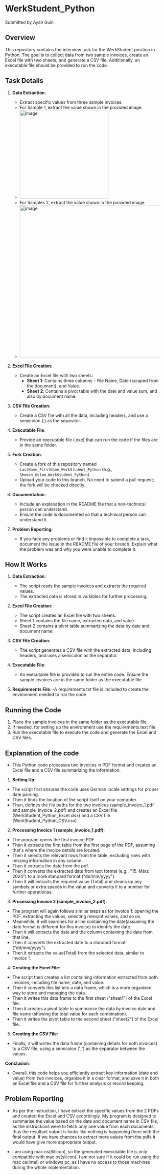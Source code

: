 # WerkStudent_Python
Submitted by Ayan Guin.

## Overview

This repository contains the interview task for the WerkStudent position in Python. The goal is to collect data from two sample invoices, create an Excel file with two sheets, and generate a CSV file. Additionally, an executable file should be provided to run the code.

## Task Details

1. **Data Extraction**:
    - Extract specific values from three sample invoices.
    - For Sample 1, extract the value shown in the provided image.
    - <img width="289" alt="image" src="https://github.com/user-attachments/assets/0cf000ff-c305-4ffe-beb4-1c02a04d06b6" />
    - For Samples 2, extract the value shown in the provided image.
    - <img width="497" alt="image" src="https://github.com/user-attachments/assets/ea6eb368-604d-4dd4-9235-fbc8ec36d275" />

2. **Excel File Creation**:
    - Create an Excel file with two sheets:
        - **Sheet 1**: Contains three columns - File Name, Date (scraped from the document), and Value.
        - **Sheet 2**: Contains a pivot table with the date and value sum, and also by document name.

3. **CSV File Creation**:
    - Create a CSV file with all the data, including headers, and use a semicolon (;) as the separator.

4. **Executable File**:
    - Provide an executable file (.exe) that can run the code if the files are in the same folder.

5. **Fork Creation**:
    - Create a fork of this repository named `LastName_FirstName_WerkStudent_Python` (e.g., `Shovon_Golam_WerkStudent_Python`).
    - Upload your code to this branch. No need to submit a pull request; the fork will be checked directly.

6. **Documentation**:
    - Include an explanation in the README file that a non-technical person can understand.
    - Ensure the code is documented so that a technical person can understand it.

7. **Problem Reporting**:
    - If you face any problems or find it impossible to complete a task, document the issue in the README file of your branch. Explain what the problem was and why you were unable to complete it.


## How It Works

1. **Data Extraction**:
    - The script reads the sample invoices and extracts the required values.
    - The extracted data is stored in variables for further processing.

2. **Excel File Creation**:
    - The script creates an Excel file with two sheets.
    - Sheet 1 contains the file name, extracted data, and value.
    - Sheet 2 contains a pivot table summarizing the data by date and document name.

3. **CSV File Creation**:
    - The script generates a CSV file with the extracted data, including headers, and uses a semicolon as the separator.

4. **Executable File**:
    - An executable file is provided to run the entire code. Ensure the sample invoices are in the same folder as the executable file.

5. **Requirements File**:
    -A requirements.txt file is included to create the environment needed to run the code

## Running the Code

1. Place the sample invoices in the same folder as the executable file.
2. If needed, for setting up the environment use the requirements.text file.
3. Run the executable file to execute the code and generate the Excel and CSV files.

## Explanation of the code
- This Python code processes two invoices in PDF format and creates an Excel file and a CSV file summarizing the information.

1. **Setting Up**: 
- The script first ensures the code uses German locale settings for proper date parsing.
- Then it  finds the location of the script itself on your computer.
- Then, defines the file paths for the two invoices (sample_invoice_1.pdf and sample_invoice_2.pdf) and creates an Excel file (WerkStudent_Python_Excel.xlsx) and a CSV file (WerkStudent_Python_CSV.csv)

2. **Processing Invoice 1 (sample_invoice_1.pdf)**:
- The program opens the first invoice PDF.
- Then it  extracts the first table from the first page of the PDF, assuming that's where the invoice details are located.
- Then it  selects the relevant rows from the table, excluding rows with missing information in any column.
- Then it  extracts the date from the pdf.
- Then it  converts the extracted date from text format (e.g., "15. März 2024") to a more standard format ("dd/mm/yyyy").
- Then it  will  extracts the  required value (Total) and cleans up any symbols or extra spaces in the value and converts it to a number for further operationas.

3. **Processing Invoice 2 (sample_invoice_2.pdf)**:
- The program will again follows similar steps as for invoice 1: opening the PDF, extracting the values, selecting relevant values, and so on.
- Meanwhile, it will searches for a line containing the date(assuming the date format is different for this invoice) to identify the date.
- Then it will extracts the date and the column containing the date from that line.
- Then it  converts the extracted date to a standard format ("dd/mm/yyyy").
- Then it  extracts the value(Total) from the selected data, similar to invoice 1.

4. **Creating the Excel File**:
- The script then creates a list containing information extracted from both invoices, including file name, date, and value.
- Then it converts this list into a data frame, which is a more organised way to store and managing the data.
- Then it  writes this data frame to the first sheet ("sheet1") of the Excel file.
- Then it  creates a pivot table to summarise the data by invoice date and file name (showing the total value for each combination).
- Then it  writes the pivot table to the second sheet ("sheet2") of the Excel file.

5. **Creating the CSV File**:
- Finally, it will writes the data frame (containing details for both invoices) to a CSV file, using a semicolon (';') as the separator between the values.

**Conclusion**:
- Overall, this code helps you efficiently extract key information (date and value) from two invoices, organise it in a clear format, and save it in both an Excel file and a CSV file for further analysis or record keeping.


## Problem Reporting

- As per the instruction, I have extract the specific values from the 2 PDFs and created the Excel and CSV accordingly. My program is designed to summarise the value based on the date and document name in CSV file, as the instructions were to fetch only one value from each documents, thus the resultant output is looks like nothing is happening there with the final output. If we have chances to extract more values from the pdfs it would have give more appropriate output.

- I am using mac os(Silicon), so the generated executable file is only compatible with mac os(silicon), I am not sure if it could be run using the mac os(Intel) or windows pc, as I have no access to those machines during the whole implementation.



